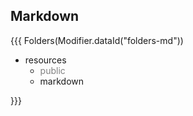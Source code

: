 ## Markdown

{{{ Folders(Modifier.dataId("folders-md"))

* resources
  * <span style="color:gray">public</span> 
  * markdown 

}}}
